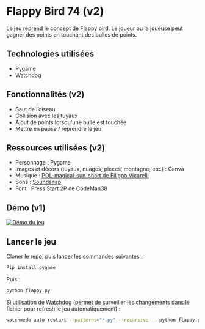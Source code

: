 # Flappy Bird 74 (v2)

Le jeu reprend le concept de Flappy bird. Le joueur ou la joueuse peut gagner des points en touchant des bulles de points.

## Technologies utilisées

- Pygame
- Watchdog

## Fonctionnalités (v2)

- Saut de l’oiseau
- Collision avec les tuyaux
- Ajout de points lorsqu'une bulle est touchée
- Mettre en pause / reprendre le jeu

## Ressources utilisées (v2)

- Personnage : Pygame
- Images et décors (tuyaux, nuages, pièces, montagne, etc.) : Canva
- Musique : [POL-magical-sun-short de Filippo Vicarelli](https://www.filippovicarelli.com/8bit-game-background-music)
- Sons : [Soundsnap](https://www.soundsnap.com/)
- Font : Press Start 2P de CodeMan38

## Démo (v1)

[![Démo du jeu](https://markdown-videos-api.jorgenkh.no/youtube/B4nhvpC_mMQ)](https://youtu.be/B4nhvpC_mMQ)

## Lancer le jeu

Cloner le repo, puis lancer les commandes suivantes :

```sh
Pip install pygame
```

Puis :

```sh
python flappy.py
```

Si utilisation de Watchdog (permet de surveiller les changements dans le fichier pour refresh le jeu automatiquement) :

```sh
watchmedo auto-restart --patterns="*.py" --recursive -- python flappy.py
```
